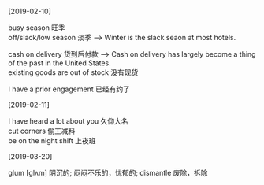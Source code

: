 
[2019-02-10]

busy season 旺季  
off/slack/low season 淡季 --> Winter is the slack seaon at most hotels.

cash on delivery 货到后付款 --> Cash on delivery has largely become a thing of the past in the United States.  
existing goods are out of stock 没有现货

I have a prior engagement 已经有约了 


[2019-02-11]  

I have heard a lot about you 久仰大名  
cut corners 偷工减料  
be on the night shift 上夜班  


[2019-03-20] 

glum [ɡlʌm] 阴沉的; 闷闷不乐的，忧郁的;
dismantle 废除，拆除
